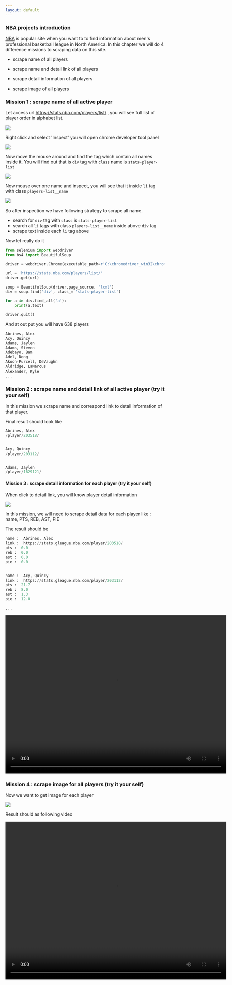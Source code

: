 ```yaml
---
layout: default
---
```


### NBA projects introduction

[NBA](https://www.nba.com/) is popular site when you want to to find information about men's professional basketball league in North America. In this chapter we will do 4 difference missions to scraping data on this site.

* scrape name of all players

* scrape name and detail link of all players

* scrape detail information of all players

* scrape image of all players

  

### Mission 1 : scrape name of all active player

Let access url https://stats.nba.com/players/list/ , you will see full list of player order in alphabet list.

![](images/2019-07-30_20-57-57.jpg)



Right click and select 'Inspect' you will open chrome developer tool panel

![](images/2019-07-30_20-59-53.jpg)



Now move the mouse around and find the tag which contain all names inside it. You will find out that is `div` tag with `class` name is `stats-player-list`

![](images/2019-07-30_22-34-43.jpg)

Now mouse over one name and inspect, you will see that it inside `li` tag with class `players-list__name`

![](images/2019-07-30_22-44-45.jpg)

So after inspection we have following strategy to scrape all name.

* search for `div` tag with `class` is `stats-player-list`
* search all `li` tags with class `players-list__name` inside above `div` tag
* scrape text inside each `li` tag above

Now let really do it

```python
from selenium import webdriver
from bs4 import BeautifulSoup

driver = webdriver.Chrome(executable_path=r'C:\chromedriver_win32\chromedriver.exe')

url = 'https://stats.nba.com/players/list/'
driver.get(url)

soup = BeautifulSoup(driver.page_source, 'lxml')
div = soup.find('div', class_= 'stats-player-list')

for a in div.find_all('a'):
	print(a.text)

driver.quit()
```

And at out put you will have 638 players

```python
Abrines, Alex
Acy, Quincy
Adams, Jaylen
Adams, Steven
Adebayo, Bam
Adel, Deng
Akoon-Purcell, DeVaughn
Aldridge, LaMarcus
Alexander, Kyle
...
```



### Mission 2 : scrape name and detail link of all active player (try it your self)

In this mission we scrape name and correspond link to detail information of that player.

Final result should look like

```python
Abrines, Alex
/player/203518/


Acy, Quincy
/player/203112/


Adams, Jaylen
/player/1629121/
```



####  Mission 3 : scrape detail information for each player (try it your self)

When click to detail link, you will know player detail information

![](images/2019-07-30_23-41-26.jpg)



In this mission, we will need to scrape detail data for each player like : name, PTS, REB, AST, PIE

The result should be

```python
name :  Abrines, Alex
link :  https://stats.gleague.nba.com/player/203518/
pts :  0.0
reb :  0.0
ast :  0.0
pie :  0.0


name :  Acy, Quincy
link :  https://stats.gleague.nba.com/player/203112/
pts :  21.7
reb :  8.0
ast :  1.3
pie :  12.0
    
...
```

<video width="700" height="500" controls>  
    <source src="images/detail.mp4" type="video/mp4">
</video>





### Mission 4 : scrape image for all players (try it your self)

Now we want to get image for each player

![](images/2019-07-31_0-37-32.jpg)

Result should as following video



<video width="700" height="500" controls>  
    <source src="images/player_image.mp4" type="video/mp4">
</video>